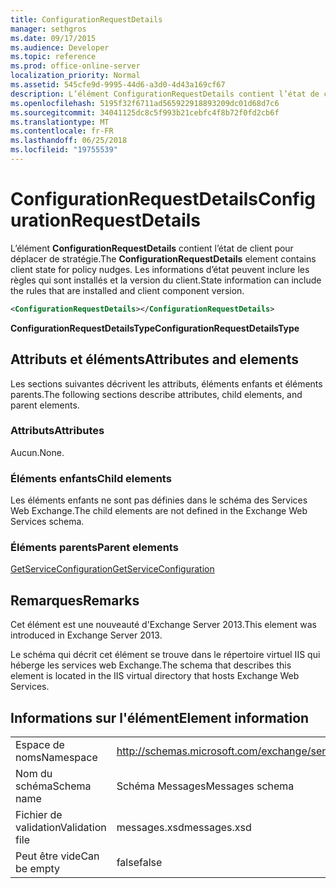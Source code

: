 ```yaml
---
title: ConfigurationRequestDetails
manager: sethgros
ms.date: 09/17/2015
ms.audience: Developer
ms.topic: reference
ms.prod: office-online-server
localization_priority: Normal
ms.assetid: 545cfe9d-9995-44d6-a3d0-4d43a169cf67
description: L’élément ConfigurationRequestDetails contient l’état de client pour déplacer de stratégie. Les informations d’état peuvent inclure les règles qui sont installés et la version du client.
ms.openlocfilehash: 5195f32f6711ad565922918893209dc01d68d7c6
ms.sourcegitcommit: 34041125dc8c5f993b21cebfc4f8b72f0fd2cb6f
ms.translationtype: MT
ms.contentlocale: fr-FR
ms.lasthandoff: 06/25/2018
ms.locfileid: "19755539"
---
```

# <a name="configurationrequestdetails"></a><span data-ttu-id="3af56-104">ConfigurationRequestDetails</span><span class="sxs-lookup"><span data-stu-id="3af56-104">ConfigurationRequestDetails</span></span>

<span data-ttu-id="3af56-105">L’élément **ConfigurationRequestDetails** contient l’état de client pour déplacer de stratégie.</span><span class="sxs-lookup"><span data-stu-id="3af56-105">The **ConfigurationRequestDetails** element contains client state for policy nudges.</span></span> <span data-ttu-id="3af56-106">Les informations d’état peuvent inclure les règles qui sont installés et la version du client.</span><span class="sxs-lookup"><span data-stu-id="3af56-106">State information can include the rules that are installed and client component version.</span></span> 
  
```XML
<ConfigurationRequestDetails></ConfigurationRequestDetails>
```

 <span data-ttu-id="3af56-107">**ConfigurationRequestDetailsType**</span><span class="sxs-lookup"><span data-stu-id="3af56-107">**ConfigurationRequestDetailsType**</span></span>
## <a name="attributes-and-elements"></a><span data-ttu-id="3af56-108">Attributs et éléments</span><span class="sxs-lookup"><span data-stu-id="3af56-108">Attributes and elements</span></span>

<span data-ttu-id="3af56-109">Les sections suivantes décrivent les attributs, éléments enfants et éléments parents.</span><span class="sxs-lookup"><span data-stu-id="3af56-109">The following sections describe attributes, child elements, and parent elements.</span></span>
  
### <a name="attributes"></a><span data-ttu-id="3af56-110">Attributs</span><span class="sxs-lookup"><span data-stu-id="3af56-110">Attributes</span></span>

<span data-ttu-id="3af56-111">Aucun.</span><span class="sxs-lookup"><span data-stu-id="3af56-111">None.</span></span>
  
### <a name="child-elements"></a><span data-ttu-id="3af56-112">Éléments enfants</span><span class="sxs-lookup"><span data-stu-id="3af56-112">Child elements</span></span>

<span data-ttu-id="3af56-113">Les éléments enfants ne sont pas définies dans le schéma des Services Web Exchange.</span><span class="sxs-lookup"><span data-stu-id="3af56-113">The child elements are not defined in the Exchange Web Services schema.</span></span>
  
### <a name="parent-elements"></a><span data-ttu-id="3af56-114">Éléments parents</span><span class="sxs-lookup"><span data-stu-id="3af56-114">Parent elements</span></span>

[<span data-ttu-id="3af56-115">GetServiceConfiguration</span><span class="sxs-lookup"><span data-stu-id="3af56-115">GetServiceConfiguration</span></span>](getserviceconfiguration.md)
  
## <a name="remarks"></a><span data-ttu-id="3af56-116">Remarques</span><span class="sxs-lookup"><span data-stu-id="3af56-116">Remarks</span></span>

<span data-ttu-id="3af56-117">Cet élément est une nouveauté d'Exchange Server 2013.</span><span class="sxs-lookup"><span data-stu-id="3af56-117">This element was introduced in Exchange Server 2013.</span></span>
  
<span data-ttu-id="3af56-118">Le schéma qui décrit cet élément se trouve dans le répertoire virtuel IIS qui héberge les services web Exchange.</span><span class="sxs-lookup"><span data-stu-id="3af56-118">The schema that describes this element is located in the IIS virtual directory that hosts Exchange Web Services.</span></span>
  
## <a name="element-information"></a><span data-ttu-id="3af56-119">Informations sur l'élément</span><span class="sxs-lookup"><span data-stu-id="3af56-119">Element information</span></span>

|||
|:-----|:-----|
|<span data-ttu-id="3af56-120">Espace de noms</span><span class="sxs-lookup"><span data-stu-id="3af56-120">Namespace</span></span>  <br/> |http://schemas.microsoft.com/exchange/services/2006/messages  <br/> |
|<span data-ttu-id="3af56-121">Nom du schéma</span><span class="sxs-lookup"><span data-stu-id="3af56-121">Schema name</span></span>  <br/> |<span data-ttu-id="3af56-122">Schéma Messages</span><span class="sxs-lookup"><span data-stu-id="3af56-122">Messages schema</span></span>  <br/> |
|<span data-ttu-id="3af56-123">Fichier de validation</span><span class="sxs-lookup"><span data-stu-id="3af56-123">Validation file</span></span>  <br/> |<span data-ttu-id="3af56-124">messages.xsd</span><span class="sxs-lookup"><span data-stu-id="3af56-124">messages.xsd</span></span>  <br/> |
|<span data-ttu-id="3af56-125">Peut être vide</span><span class="sxs-lookup"><span data-stu-id="3af56-125">Can be empty</span></span>  <br/> |<span data-ttu-id="3af56-126">false</span><span class="sxs-lookup"><span data-stu-id="3af56-126">false</span></span>  <br/> |
   

